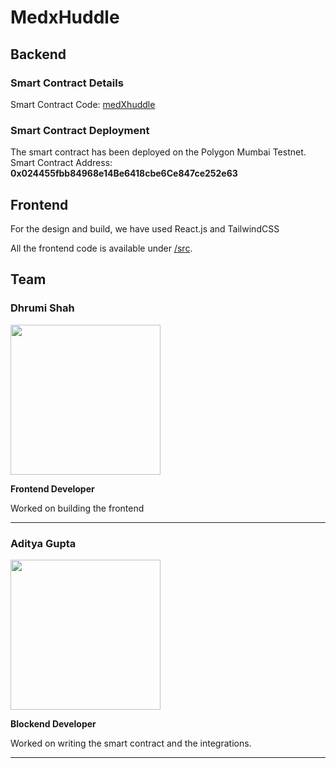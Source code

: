 # MedxHuddle



## Backend

### Smart Contract Details

Smart Contract Code: [medXhuddle](https://github.com/adiig7/Huddle01-Hack/blob/main/src/contracts/HuddleHack.sol)

### Smart Contract Deployment
The smart contract has been deployed on the Polygon Mumbai Testnet.
Smart Contract Address: <b>0x024455fbb84968e14Be6418cbe6Ce847ce252e63</b>


## Frontend

For the design and build, we have used React.js and TailwindCSS

All the frontend code is available under [/src](https://github.com/adiig7/Huddle01-Hack/blob/main/src).



## Team

### Dhrumi Shah
<img src="https://user-images.githubusercontent.com/54351909/210165695-778b8810-c716-425f-bbdf-eda6fb459fcf.png" width="240px" height="240px" />

**Frontend Developer**

Worked on building the frontend

---

### Aditya Gupta
<img src="https://user-images.githubusercontent.com/54351909/210165690-2e0e4eb5-9f0a-45e6-a077-fba01cbdb296.jpg" width="240px" height="240px" />

**Blockend Developer**

Worked on writing the smart contract and the integrations.

---
